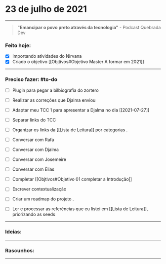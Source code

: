 # 23 de julho de 2021

----

> **"Emancipar o povo preto através da tecnologia"**
\- Podcast Quebrada Dev

### Feito hoje:
- [x] Importando atividades do Nirvana
- [x] Criado o objetivo [[Objtivos#Objetivo Master A formar em 2021]]

---

### Preciso fazer: #to-do
- [ ] Plugin para pegar a bilbiografia do zortero
- [ ] Realizar as correções que Djalma enviou
- [ ] Adaptar meu TCC 1 para apresentar a Djalma no dia [[2021-07-27]]
- [ ] Separar links do TCC
- [ ] Organizar os links da [[Lista de Leitura]] por categorias
.
- [ ] Conversar com Rafa
- [ ] Conversar com Djalma
- [ ] Conversar com Josemeire
- [ ] Conversar com Elias
- [ ] Completar [[Objtivos#Objetivo 01 completar a Introdução]]
- [ ] Escrever contextualização
- [ ] Criar um roadmap do projeto
.
- [ ] Ler e processar as referências que eu listei em [[Lista de Leitura]], priorizando as seeds


---

### Ideias:


---

### Rascunhos:


---

